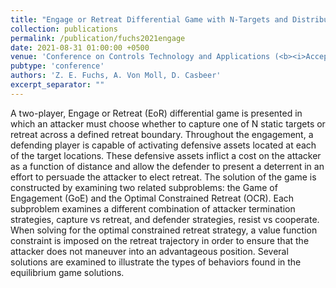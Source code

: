 ```yaml
---
title: "Engage or Retreat Differential Game with N-Targets and Distributed Defensive Assets"
collection: publications
permalink: /publication/fuchs2021engage
date: 2021-08-31 01:00:00 +0500
venue: 'Conference on Controls Technology and Applications (<b><i>Accepted</i></b>)'
pubtype: 'conference'
authors: 'Z. E. Fuchs, A. Von Moll, D. Casbeer'
excerpt_separator: ""
---
```

A two-player, Engage or Retreat (EoR) differential game is presented in which an attacker must choose whether to capture one of N static targets or retreat across a defined retreat boundary. Throughout the engagement, a defending player is capable of activating defensive assets located at each of the target locations. These defensive assets inflict a cost on the attacker as a function of distance and allow the defender to present a deterrent in an effort to persuade the attacker to elect retreat. The solution of the game is constructed by examining two related subproblems: the Game of Engagement (GoE) and the Optimal Constrained Retreat (OCR). Each subproblem examines a different combination of attacker termination strategies, capture vs retreat, and defender strategies, resist vs cooperate. When solving for the optimal constrained retreat strategy, a value function constraint is imposed on the retreat trajectory in order to ensure that the attacker does not maneuver into an advantageous position. Several solutions are examined to illustrate the types of behaviors found in the equilibrium game solutions.
